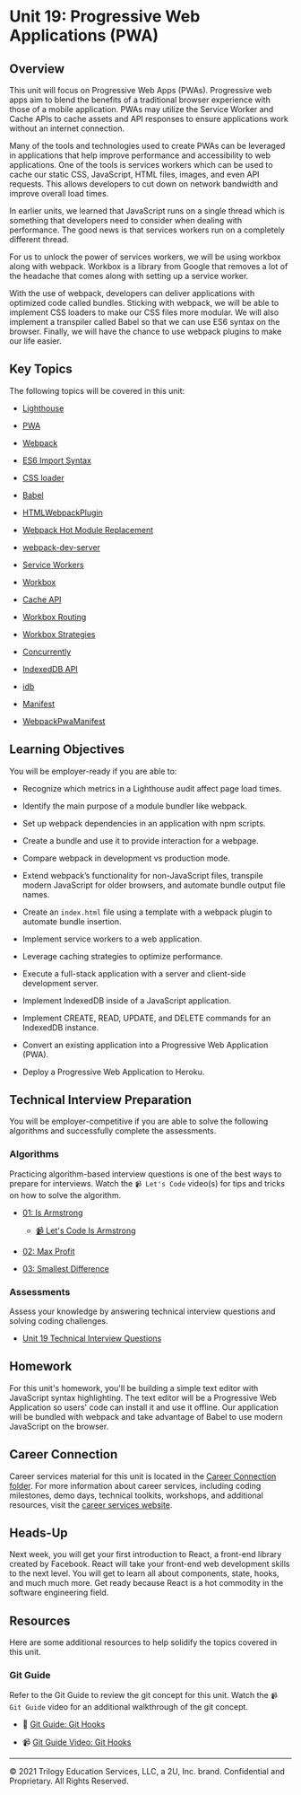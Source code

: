 # Unit 19: Progressive Web Applications (PWA)

## Overview

This unit will focus on Progressive Web Apps (PWAs). Progressive web apps aim to blend the benefits of a traditional browser experience with those of a mobile application. PWAs may utilize the Service Worker and Cache APIs to cache assets and API responses to ensure applications work without an internet connection.

Many of the tools and technologies used to create PWAs can be leveraged in applications that help improve performance and accessibility to web applications. One of the tools is services workers which can be used to cache our static CSS, JavaScript, HTML files, images, and even API requests. This allows developers to cut down on network bandwidth and improve overall load times.

In earlier units, we learned that JavaScript runs on a single thread which is something that developers need to consider when dealing with performance. The good news is that services workers run on a completely different thread.

For us to unlock the power of services workers, we will be using workbox along with webpack. Workbox is a library from Google that removes a lot of the headache that comes along with setting up a service worker.

With the use of webpack, developers can deliver applications with optimized code called bundles. Sticking with webpack, we will be able to implement CSS loaders to make our CSS files more modular. We will also implement a transpiler called Babel so that we can use ES6 syntax on the browser. Finally, we will have the chance to use webpack plugins to make our life easier.

## Key Topics

The following topics will be covered in this unit:

* [Lighthouse](https://developers.google.com/web/tools/lighthouse)

* [PWA](https://developer.mozilla.org/en-US/docs/Web/Progressive_web_apps)

* [Webpack](https://webpack.js.org/concepts/)

* [ES6 Import Syntax](https://developer.mozilla.org/en-US/docs/Web/JavaScript/Reference/Statements/import)

* [CSS loader](https://www.npmjs.com/package/css-loader)

* [Babel](https://babeljs.io/)

* [HTMLWebpackPlugin](https://webpack.js.org/plugins/html-webpack-plugin/)

* [Webpack Hot Module Replacement](https://webpack.js.org/concepts/hot-module-replacement/)

* [webpack-dev-server](https://webpack.js.org/configuration/dev-server/)

* [Service Workers](https://developer.mozilla.org/en-US/docs/Web/API/Service_Worker_API)

* [Workbox](https://developers.google.com/web/tools/workbox)

* [Cache API](https://developer.mozilla.org/en-US/docs/Web/API/Cache)

* [Workbox Routing](https://developers.google.com/web/tools/workbox/modules/workbox-routing)

* [Workbox Strategies](https://developers.google.com/web/tools/workbox/modules/workbox-strategies)

* [Concurrently](https://www.npmjs.com/package/concurrently)

* [IndexedDB API](https://developer.mozilla.org/en-US/docs/Web/API/IndexedDB_API)

* [idb](https://www.npmjs.com/package/idb)

* [Manifest](https://developer.mozilla.org/en-US/docs/Mozilla/Add-ons/WebExtensions/manifest.json)

* [WebpackPwaManifest](https://www.npmjs.com/package/webpack-pwa-manifest)

## Learning Objectives

You will be employer-ready if you are able to:

* Recognize which metrics in a Lighthouse audit affect page load times.

* Identify the main purpose of a module bundler like webpack.

* Set up webpack dependencies in an application with npm scripts.

* Create a bundle and use it to provide interaction for a webpage.

* Compare webpack in development vs production mode.

* Extend webpack’s functionality for non-JavaScript files, transpile modern JavaScript for older browsers, and automate bundle output file names.

* Create an `index.html` file using a template with a webpack plugin to automate bundle insertion.

* Implement service workers to a web application.

* Leverage caching strategies to optimize performance.

* Execute a full-stack application with a server and client-side development server.

* Implement IndexedDB inside of a JavaScript application.

* Implement CREATE, READ, UPDATE, and DELETE commands for an IndexedDB instance.

* Convert an existing application into a Progressive Web Application (PWA).

* Deploy a Progressive Web Application to Heroku.

## Technical Interview Preparation

You will be employer-competitive if you are able to solve the following algorithms and successfully complete the assessments.

### Algorithms

Practicing algorithm-based interview questions is one of the best ways to prepare for interviews. Watch the `📹 Let's Code` video(s) for tips and tricks on how to solve the algorithm.

* [01: Is Armstrong](./03-Algorithms/01-is-armstrong/README.md)

  * [📹 Let's Code Is Armstrong](https://2u-20.wistia.com/medias/qpq5grsk37)

* [02: Max Profit](./03-Algorithms/02-max-profit/README.md)

* [03: Smallest Difference](./03-Algorithms/03-smallest-difference/README.md)

### Assessments

Assess your knowledge by answering technical interview questions and solving coding challenges.

* [Unit 19 Technical Interview Questions](https://forms.gle/FAgrQSCzrJxN6sj89)

## Homework

For this unit's homework, you'll be building a simple text editor with JavaScript syntax highlighting. The text editor will be a Progressive Web Application so users' code can install it and use it offline. Our application will be bundled with webpack and take advantage of Babel to use modern JavaScript on the browser.

## Career Connection

Career services material for this unit is located in the [Career Connection folder](./04-Career-Connection/README.md). For more information about career services, including coding milestones, demo days, technical toolkits, workshops, and additional resources, visit the [career services website](https://careernetwork.2u.com/?utm_medium=Academics&utm_source=boot_camp/).

## Heads-Up

Next week, you will get your first introduction to React, a front-end library created by Facebook. React will take your front-end web development skills to the next level. You will get to learn all about components, state, hooks, and much much more. Get ready because React is a hot commodity in the software engineering field.

## Resources

Here are some additional resources to help solidify the topics covered in this unit.

### Git Guide

Refer to the Git Guide to review the git concept for this unit. Watch the `📹 Git Guide` video for an additional walkthrough of the git concept.

  * 📖 [Git Guide: Git Hooks](./01-Activities/27-Evr_Git-Hooks/README.md)

  * 📹 [Git Guide Video: Git Hooks](https://2u-20.wistia.com/medias/xpb67vj99g)

---
© 2021 Trilogy Education Services, LLC, a 2U, Inc. brand. Confidential and Proprietary. All Rights Reserved.
